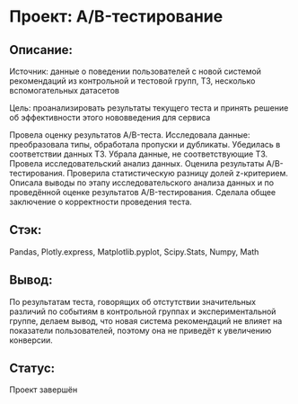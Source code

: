# Проект: A/B-тестирование
## Описание: 
Источник: данные о поведении пользователей с новой системой рекомендаций из контрольной и тестовой групп, ТЗ, несколько вспомогательных датасетов

Цель: проанализировать результаты текущего теста и принять решение об эффективности этого нововведения для сервиса

Провела оценку результатов A/B-теста. Исследовала данные: преобразовала типы, обработала пропуски и дубликаты. Убедилась в соответствии данных ТЗ. Убрала данные, не соответствующие ТЗ. Провела исследовательский анализ данных. Оценила результаты A/B-тестирования. Проверила статистическую разницу долей z-критерием. Описала выводы по этапу исследовательского анализа данных и по проведённой оценке результатов A/B-тестирования. Сделала общее заключение о корректности проведения теста.
## Стэк: 
Pandas, Plotly.express, Matplotlib.pyplot, Scipy.Stats, Numpy, Math
## Вывод: 
По результатам теста, говорящих об отстутствии значительных различий по событиям в контрольной группах и экспериментальной группе, делаем вывод, что новая система рекомендаций не влияет на показатели пользователей, поэтому она не приведёт к увеличению конверсии.
## Статус:
Проект завершён

